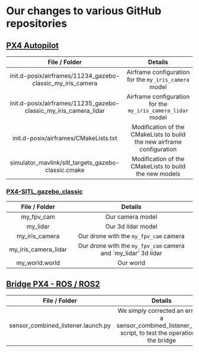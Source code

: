 # Our changes to various GitHub repositories

## [PX4 Autopilot](https://github.com/RETINA-UAV/PX4-Autopilot)

|                           File / Folder                          |                                 Details                                |
|:----------------------------------------------------------------:|:----------------------------------------------------------------------:|
|    init.d-posix/airframes/11234_gazebo-classic_my_iris_camera    | Airframe configuration for the `my_iris_camera` model                  |
| init.d-posix/airframes/11235_gazebo-classic_my_iris_camera_lidar | Airframe configuration for the `my_iris_camera_lidar` model            |
|               init.d-posix/airframes/CMakeLists.txt              | Modification of the CMakeLists to build the new airframe configuration |
|        simulator_mavlink/sitl_targets_gazebo-classic.cmake       | Modification of the CMakeLists to build the new models                 |

### [PX4-SITL_gazebo_classic](https://github.com/RETINA-UAV/PX4-SITL_gazebo-classic)

|     File / Folder    |                             Details                            |
|:--------------------:|:--------------------------------------------------------------:|
|      my_fpv_cam      | Our camera model                                               |
|       my_lidar       | Our 3d lidar model                                             |
|    my_iris_camera    | Our drone with the `my_fpv_cam` camera                         |
| my_iris_camera_lidar | Our drone with the `my_fpv_cam` camera and `my_lidar' 3d lidar |
|    my_world.world    | Our world                                                      |

## [Bridge PX4 - ROS / ROS2](https://github.com/RETINA-UAV/px4_ros_com)

|            File / Folder           |                                                   Details                                                   |
|:----------------------------------:|:-----------------------------------------------------------------------------------------------------------:|
| sensor_combined_listener.launch.py | We simply corrected an error in a sensor_combined_listener_node script, to test the operation of the bridge |

